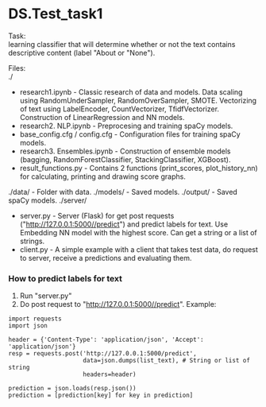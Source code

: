 # DS.Test_task1
Task: <br>
learning classifier that will determine whether or not the text contains descriptive content (label "About or "None").

Files: <br>
./
* research1.ipynb - Classic research of data and models. Data scaling using RandomUnderSampler, RandomOverSampler, SMOTE. Vectorizing of text using LabelEncoder, CountVectorizer, TfidfVectorizer. Construction of LinearRegression and NN models.
* research2. NLP.ipynb - Preprocesing and training spaCy models.
* base_config.cfg / config.cfg - Configuration files for training spaCy models.
* research3. Ensembles.ipynb - Construction of ensemble models (bagging, RandomForestClassifier, StackingClassifier, XGBoost).
* result_functions.py - Contains 2 functions (print_scores, plot_history_nn) for calculating, printing and drawing score graphs.

./data/ - Folder with data.
./models/ - Saved models.
./output/ - Saved spaCy models.
./server/
* server.py - Server (Flask) for get post requests ("http://127.0.0.1:5000//predict") and predict labels for text. Use Embedding NN model with the highest score. Can get a string or a list of strings.
* client.py - A simple example with a client that takes test data, do request to server, receive a predictions and evaluating them.

### How to predict labels for text
1. Run "server.py"
2. Do post request to "http://127.0.0.1:5000//predict". Example:

```
import requests
import json

header = {'Content-Type': 'application/json', 'Accept': 'application/json'}
resp = requests.post('http://127.0.0.1:5000/predict',
                     data=json.dumps(list_text), # String or list of string
                     headers=header)
                     
prediction = json.loads(resp.json())
prediction = [prediction[key] for key in prediction]
```
